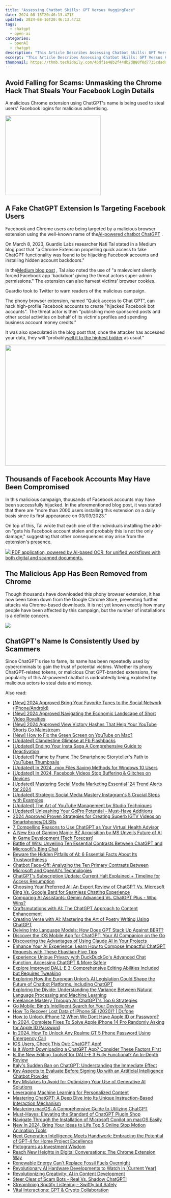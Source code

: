 ```yaml
---
title: "Assessing Chatbot Skills: GPT Versus HuggingFace"
date: 2024-08-15T20:46:13.471Z
updated: 2024-08-16T20:46:13.471Z
tags:
  - chatgpt
  - open-ai
categories:
  - openAI
  - chatgpt
description: "This Article Describes Assessing Chatbot Skills: GPT Versus HuggingFace"
excerpt: "This Article Describes Assessing Chatbot Skills: GPT Versus HuggingFace"
thumbnail: https://thmb.techidaily.com/46df1e48b2f44db2d880f0d7735cdada8076c6dcb75637faff2a09a30c684309.jpg
---
```


## Avoid Falling for Scams: Unmasking the Chrome Hack That Steals Your Facebook Login Details

 A malicious Chrome extension using ChatGPT's name is being used to steal users' Facebook logins for malicious advertising.

<!-- affiliate ads begin -->
<a href="https://printrendy.pxf.io/c/5597632/1453719/17020" target="_top" id="1453719"><img src="//a.impactradius-go.com/display-ad/17020-1453719" border="0" alt="" width="300" height="250"/></a><img height="0" width="0" src="https://imp.pxf.io/i/5597632/1453719/17020" style="position:absolute;visibility:hidden;" border="0" />
<!-- affiliate ads end -->
## A Fake ChatGPT Extension Is Targeting Facebook Users

 Facebook and Chrome users are being targeted by a malicious browser extension using the well-known name of the[AI-powered chatbot ChatGPT](https://www.makeuseof.com/what-is-chat-gpt-generative-ai-explained/) .

 On March 8, 2023, Guardio Labs researcher Nati Tal stated in a Medium blog post that "a Chrome Extension propelling quick access to fake ChatGPT functionality was found to be hijacking Facebook accounts and installing hidden account backdoors."

 In the[Medium blog post](https://labs.guard.io/fakegpt-new-variant-of-fake-chatgpt-chrome-extension-stealing-facebook-ad-accounts-with-4c9996a8f282) , Tal also noted the use of "a malevolent silently forced Facebook app 'backdoor' giving the threat actors super-admin permissions." The extension can also harvest victims' browser cookies.

Guardio took to Twitter to warn readers of the malicious campaign.

 The phony browser extension, named “Quick access to Chat GPT”, can hack high-profile Facebook accounts to create "hijacked Facebook bot accounts". The threat actor is then "publishing more sponsored posts and other social activities on behalf of its victim's profiles and spending business account money credits."

 It was also speculated in the blog post that, once the attacker has accessed your data, they will "probably[sell it to the highest bidder](https://www.makeuseof.com/how-can-data-be-sold-dark-web/) as usual."

<!-- affiliate ads begin -->
<a href="https://twopages.pxf.io/c/5597632/2016067/18544" target="_top" id="2016067"><img src="//a.impactradius-go.com/display-ad/18544-2016067" border="0" alt="" width="1020" height="380"/></a><img height="0" width="0" src="https://imp.pxf.io/i/5597632/2016067/18544" style="position:absolute;visibility:hidden;" border="0" />
<!-- affiliate ads end -->
## Thousands of Facebook Accounts May Have Been Compromised

 In this malicious campaign, thousands of Facebook accounts may have been successfully hijacked. In the aforementioned blog post, it was stated that there are "more than 2000 users installing this extension on a daily basis since its first appearance on 03/03/2023."

 On top of this, Tal wrote that each one of the individuals installing the add-on "gets his Facebook account stolen and probably this is not the only damage," suggesting that other consequences may arise from the extension's presence.

<!-- affiliate ads begin -->
<a href="https://checkout.abbyy.com/order/checkout.php?PRODS=39254762&QTY=1&AFFILIATE=108875&CART=1"> <img src="https://secure.avangate.com/images/merchant/0e5fb5c76fca16adbee503c9aff393cd/products/11_FR-Badges-NEW-FR-Standard-16-WIN-200.png" border="0"> PDF application, powered by AI-based OCR, for unified workflows with both digital and scanned documents. </a>
<!-- affiliate ads end -->
## The Malicious App Has Been Removed from Chrome

 Though thousands have downloaded this phony browser extension, it has now been taken down from the Google Chrome Store, preventing further attacks via Chrome-based downloads. It is not yet known exactly how many people have been affected by this campaign, but the number of installations is a definite concern.

<!-- affiliate ads begin -->
<a href="https://store.massmailsoftware.com/order/checkout.php?PRODS=1300375&QTY=1&AFFILIATE=108875&CART=1"><img src="https://secure.avangate.com/images/merchant/dc87c13749315c7217cdc4ac692e704c/banera_for_partners-15_%281%29.jpg" border="0"></a>
<!-- affiliate ads end -->
## ChatGPT's Name Is Consistently Used by Scammers

 Since ChatGPT's rise to fame, its name has been repeatedly used by cybercriminals to gain the trust of potential victims. Whether its phony ChatGPT-related tokens, or malicious Chat GPT-branded extensions, the popularity of this AI-powered chatbot is undoubtedly being exploited by malicious actors to steal data and money.


<ins class="adsbygoogle"
     style="display:block"
     data-ad-format="autorelaxed"
     data-ad-client="ca-pub-7571918770474297"
     data-ad-slot="1223367746"></ins>



<ins class="adsbygoogle"
     style="display:block"
     data-ad-client="ca-pub-7571918770474297"
     data-ad-slot="8358498916"
     data-ad-format="auto"
     data-full-width-responsive="true"></ins>

<span class="atpl-alsoreadstyle">Also read:</span>
<div><ul>
<li><a href="https://facebook-video-content.techidaily.com/new-2024-approved-bring-your-favorite-tunes-to-the-social-network-iphoneandroid/"><u>[New] 2024 Approved  Bring Your Favorite Tunes to the Social Network (iPhone/Android)</u></a></li>
<li><a href="https://youtube-zero.techidaily.com/024-approved-navigating-the-economic-landscape-of-short-video-royalties/"><u>[New] 2024 Approved  Navigating the Economic Landscape of Short Video Royalties</u></a></li>
<li><a href="https://youtube-sure.techidaily.com/024-approved-view-victory-hashes-that-help-your-youtube-shorts-go-mainstream/"><u>[New] 2024 Approved  View Victory  Hashes That Help Your YouTube Shorts Go Mainstream</u></a></li>
<li><a href="https://youtube-stream.techidaily.com/new-how-to-fix-the-green-screen-on-youtube-on-mac/"><u>[New] How to Fix the Green Screen on YouTube on Mac?</u></a></li>
<li><a href="https://facebook-video-files.techidaily.com/updated-clandestine-glimpse-at-fb-flashbacks/"><u>[Updated] Clandestine Glimpse at Fb Flashbacks</u></a></li>
<li><a href="https://instagram-clips.techidaily.com/updated-ending-your-insta-saga-a-comprehensive-guide-to-deactivation/"><u>[Updated] Ending Your Insta Saga  A Comprehensive Guide to Deactivation</u></a></li>
<li><a href="https://facebook-video-share.techidaily.com/updated-frame-by-frame-the-smartphone-storytellers-path-to-youtubes-thumbnails/"><u>[Updated] Frame by Frame  The Smartphone Storyteller's Path to YouTubes Thumbnails</u></a></li>
<li><a href="https://screen-sharing-recording.techidaily.com/updated-in-2024-mov-files-saving-methods-for-windows-10-users/"><u>[Updated] In 2024, .mov Files  Saving Methods for Windows 10 Users</u></a></li>
<li><a href="https://facebook-video-content.techidaily.com/updated-in-2024-facebook-videos-stop-buffering-and-glitches-on-devices/"><u>[Updated] In 2024, Facebook Videos  Stop Buffering & Glitches on Devices</u></a></li>
<li><a href="https://facebook-video-content.techidaily.com/updated-mastering-social-media-marketing-essential-24-trend-alerts-for-2024/"><u>[Updated] Mastering Social Media Marketing  Essential '24 Trend Alerts for 2024</u></a></li>
<li><a href="https://instagram-video-recordings.techidaily.com/updated-strategic-social-media-mastery-instagrams-5-crucial-steps-with-examples/"><u>[Updated] Strategic Social Media Mastery  Instagram's 5 Crucial Steps with Examples</u></a></li>
<li><a href="https://facebook-video-footage.techidaily.com/updated-the-art-of-youtube-management-by-studio-techniques/"><u>[Updated] The Art of YouTube Management by Studio Techniques</u></a></li>
<li><a href="https://some-approaches.techidaily.com/updated-unleashing-your-gopro-potential-must-have-additions/"><u>[Updated] Unleashing Your GoPro Potential - Must-Have Additions</u></a></li>
<li><a href="https://instagram-clips.techidaily.com/2024-approved-proven-strategies-for-creating-superb-igtv-videos-on-smartphonesdlsrs/"><u>2024 Approved  Proven Strategies for Creating Superb IGTV Videos on Smartphones/DLSRs</u></a></li>
<li><a href="https://tech-hub.techidaily.com/7-compelling-reasons-to-use-chatgpt-as-your-virtual-health-advisor/"><u>7 Compelling Reasons to Use ChatGPT as Your Virtual Health Advisor</u></a></li>
<li><a href="https://tech-hub.techidaily.com/a-new-era-of-gaming-magic-bz-acquisition-by-ms-unveils-future-of-ai-in-game-development-tech-forecast/"><u>A New Era of Gaming Magic: BZ Acquisition by MS Unveils Future of AI in Game Development [Tech Forecast]</u></a></li>
<li><a href="https://tech-hub.techidaily.com/battle-of-wits-unveiling-ten-essential-contrasts-between-chatgpt-and-microsofts-bing-chat/"><u>Battle of Wits: Unveiling Ten Essential Contrasts Between ChatGPT and Microsoft's Bing Chat</u></a></li>
<li><a href="https://tech-hub.techidaily.com/beware-the-hidden-pitfalls-of-ai-6-essential-facts-about-its-trustworthiness/"><u>Beware the Hidden Pitfalls of AI: 6 Essential Facts About Its Trustworthiness</u></a></li>
<li><a href="https://tech-hub.techidaily.com/chatbot-face-off-analyzing-the-ten-primary-contrasts-between-microsoft-and-openais-technologies/"><u>Chatbot Face-Off: Analyzing the Ten Primary Contrasts Between Microsoft and OpenAI's Technologies</u></a></li>
<li><a href="https://tech-hub.techidaily.com/chatgpts-subscription-update-current-halt-explained-plus-timeline-for-access-resumption/"><u>ChatGPT's Subscription Update: Current Halt Explained + Timeline for Access Resumption</u></a></li>
<li><a href="https://tech-hub.techidaily.com/choosing-your-preferred-ai-an-expert-review-of-chatgpt-vs-microsoft-bing-vs-google-bard-for-seamless-chatting-experience/"><u>Choosing Your Preferred AI: An Expert Review of ChatGPT Vs. Microsoft Bing Vs. Google Bard for Seamless Chatting Experience</u></a></li>
<li><a href="https://tech-hub.techidaily.com/comparing-ai-assistants-gemini-advanced-vs-chatgpt-plus-who-wins/"><u>Comparing AI Assistants: Gemini Advanced Vs. ChatGPT Plus - Who Wins?</u></a></li>
<li><a href="https://tech-hub.techidaily.com/craftsmutations-with-ai-the-chatgpt-approach-to-content-enhancement/"><u>Craftsmutations with AI: The ChatGPT Approach to Content Enhancement</u></a></li>
<li><a href="https://tech-hub.techidaily.com/creating-verse-with-ai-mastering-the-art-of-poetry-writing-using-chatgpt/"><u>Creating Verse with AI: Mastering the Art of Poetry Writing Using ChatGPT</u></a></li>
<li><a href="https://tech-hub.techidaily.com/delving-into-language-models-how-does-gpt-stack-up-against-bert/"><u>Delving Into Language Models: How Does GPT Stack Up Against BERT?</u></a></li>
<li><a href="https://tech-hub.techidaily.com/discover-the-ios-mobile-app-for-chatgpt-your-ai-companion-on-the-go/"><u>Discover the iOS Mobile App for ChatGPT: Your AI Companion on the Go</u></a></li>
<li><a href="https://tech-hub.techidaily.com/discovering-the-advantages-of-using-claude-ai-in-your-projects/"><u>Discovering the Advantages of Using Claude AI in Your Projects</u></a></li>
<li><a href="https://tech-hub.techidaily.com/enhance-your-ai-experience-learn-how-to-compose-impactful-chatgpt-requests-with-these-ebastian-five-tips/"><u>Enhance Your AI Experience: Learn How to Compose Impactful ChatGPT Requests with These Ebastian-Five Tips</u></a></li>
<li><a href="https://tech-hub.techidaily.com/experience-unique-privacy-with-duckduckgos-advanced-chat-function-accessing-chatgpt-and-more-safely/"><u>Experience Unique Privacy with DuckDuckGo's Advanced Chat Function, Accessing ChatGPT & More Safely</u></a></li>
<li><a href="https://tech-hub.techidaily.com/explore-improved-dall-e-3-comprehensive-editing-abilities-included-but-requires-tweaking/"><u>Explore Improved DALL-E 3: Comprehensive Editing Abilities Included but Requires Tweaking</u></a></li>
<li><a href="https://tech-hub.techidaily.com/exploring-how-the-european-unions-ai-legislation-could-shape-the-future-of-chatbot-platforms-including-chatgpt/"><u>Exploring How the European Union’s AI Legislation Could Shape the Future of Chatbot Platforms, Including ChatGPT</u></a></li>
<li><a href="https://tech-hub.techidaily.com/exploring-the-divide-understanding-the-variance-between-natural-language-processing-and-machine-learning/"><u>Exploring the Divide: Understanding the Variance Between Natural Language Processing and Machine Learning</u></a></li>
<li><a href="https://tech-hub.techidaily.com/freelance-mastery-through-ai-chatgpts-top-6-strategies/"><u>Freelance Mastery Through AI: ChatGPT's Top 6 Strategies</u></a></li>
<li><a href="https://tech-hub.techidaily.com/go-mobile-bings-intelligent-search-for-your-devices-now/"><u>Go Mobile: Bing’s Intelligent Search for Your Devices Now</u></a></li>
<li><a href="https://blog-min.techidaily.com/how-to-recover-lost-data-of-iphone-se-2020-drfone-by-drfone-ios-data-recovery-ios-data-recovery/"><u>How To Recover Lost Data of iPhone SE (2020)? | Dr.fone</u></a></li>
<li><a href="https://apple-account.techidaily.com/how-to-unlock-iphone-12-when-we-dont-have-apple-id-or-password-by-drfone-ios/"><u>How to Unlock iPhone 12 When We Dont Have Apple ID or Password?</u></a></li>
<li><a href="https://ios-unlock.techidaily.com/in-2024-complete-fixes-to-solve-apple-iphone-14-pro-randomly-asking-for-apple-id-password-by-drfone-ios/"><u>In 2024, Complete Fixes To Solve Apple iPhone 14 Pro Randomly Asking for Apple ID Password</u></a></li>
<li><a href="https://easy-unlock-android.techidaily.com/in-2024-how-to-unlock-any-realme-gt-5-phone-password-using-emergency-call-by-drfone-android/"><u>In 2024, How To Unlock Any Realme GT 5 Phone Password Using Emergency Call</u></a></li>
<li><a href="https://tech-hub.techidaily.com/1722189354957-ios-users-check-this-out-chatgpt-app/"><u>IOS Users, Check This Out: ChatGPT App!</u></a></li>
<li><a href="https://tech-hub.techidaily.com/is-it-worth-downloading-a-chatgpt-app-consider-these-factors-first/"><u>Is It Worth Downloading a ChatGPT App? Consider These Factors First</u></a></li>
<li><a href="https://tech-hub.techidaily.com/is-the-new-editing-toolset-for-dall-e-3-fully-functional-an-in-depth-review/"><u>Is the New Editing Toolset for DALL-E 3 Fully Functional? An In-Depth Review</u></a></li>
<li><a href="https://tech-hub.techidaily.com/italys-sudden-ban-on-chatgpt-understanding-the-immediate-effect/"><u>Italy's Sudden Ban on ChatGPT: Understanding the Immediate Effect</u></a></li>
<li><a href="https://tech-hub.techidaily.com/key-aspects-to-evaluate-before-signing-up-with-an-artificial-intelligence-chatbot-provider/"><u>Key Aspects to Evaluate Before Signing Up with an Artificial Intelligence Chatbot Provider</u></a></li>
<li><a href="https://tech-hub.techidaily.com/key-mistakes-to-avoid-for-optimizing-your-use-of-generative-ai-solutions/"><u>Key Mistakes to Avoid for Optimizing Your Use of Generative AI Solutions</u></a></li>
<li><a href="https://tech-hub.techidaily.com/leveraging-machine-learning-for-personalized-content/"><u>Leveraging Machine Learning for Personalized Content</u></a></li>
<li><a href="https://tech-hub.techidaily.com/mastering-chatgpt-a-deep-dive-into-its-unique-instruction-based-interaction-mechanism/"><u>Mastering ChatGPT: A Deep Dive Into Its Unique Instruction-Based Interaction Mechanism</u></a></li>
<li><a href="https://tech-hub.techidaily.com/mastering-macos-a-comprehensive-guide-to-utilizing-chatgpt/"><u>Mastering macOS: A Comprehensive Guide to Utilizing ChatGPT</u></a></li>
<li><a href="https://tech-hub.techidaily.com/must-haves-elevating-the-standard-of-chatgpt-plugin-shop/"><u>Must-Haves: Elevating the Standard of ChatGPT Plugin Shop</u></a></li>
<li><a href="https://tech-hub.techidaily.com/navigate-through-the-installation-of-microsoft-copilot-on-macos-easily/"><u>Navigate Through the Installation of Microsoft Copilot on macOS Easily</u></a></li>
<li><a href="https://ai-driven-video-production.techidaily.com/new-in-2024-bring-your-ideas-to-life-top-5-online-stop-motion-animation-tools/"><u>New In 2024, Bring Your Ideas to Life Top 5 Online Stop Motion Animation Tools</u></a></li>
<li><a href="https://tech-hub.techidaily.com/next-generation-intelligence-meets-handiwork-embracing-the-potential-of-gpt-4-for-home-project-excellence/"><u>Next Generation Intelligence Meets Handiwork: Embracing the Potential of GPT-4 for Home Project Excellence</u></a></li>
<li><a href="https://tech-hub.techidaily.com/pictograms-as-investment-wisdom/"><u>Pictograms as Investment Wisdom</u></a></li>
<li><a href="https://tech-hub.techidaily.com/reach-new-heights-in-digital-conversations-the-chrome-extension-way/"><u>Reach New Heights in Digital Conversations: The Chrome Extension Way</u></a></li>
<li><a href="https://tech-hub.techidaily.com/renewable-energy-cant-replace-fossil-fuels-overnight/"><u>Renewable Energy Can't Replace Fossil Fuels Overnight</u></a></li>
<li><a href="https://tech-hub.techidaily.com/revolutionary-ai-hardware-developments-to-watch-in-current-year/"><u>Revolutionary AI Hardware Developments to Watch in [Current Year]</u></a></li>
<li><a href="https://tech-hub.techidaily.com/revolutionizing-creativity-ai-in-content-development/"><u>Revolutionizing Creativity: AI in Content Development</u></a></li>
<li><a href="https://tech-hub.techidaily.com/1722203702473-steer-clear-of-scam-bots-real-vs-shadow-chatgpt/"><u>Steer Clear of Scam Bots - Real Vs. Shadow ChatGPT!</u></a></li>
<li><a href="https://extra-lessons.techidaily.com/streamlining-spotify-listening-swiftly-but-safely/"><u>Streamlining Spotify Listening - Swiftly but Safely</u></a></li>
<li><a href="https://tech-hub.techidaily.com/vital-interactions-gpt-and-crypto-collaboration/"><u>Vital Interactions: GPT & Crypto Collaboration</u></a></li>
</ul></div>
